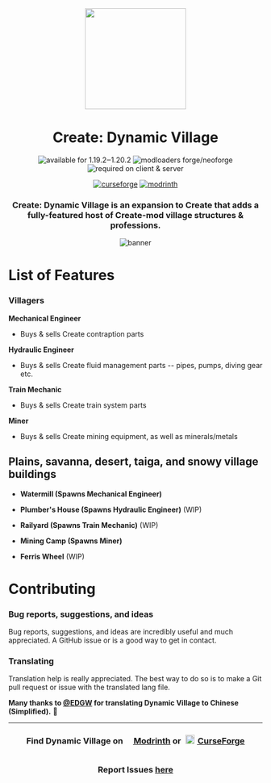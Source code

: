 
<div align="center">
<img src="https://github.com/sudolev/DynamicVillageMod/assets/61996958/6caf9942-5c2b-4d2e-b563-82b148a8fe9c" width=200>

  
  <h1>Create: Dynamic Village</h1>
   <img src="https://img.shields.io/badge/available%20for-1.19.2-992333" alt="available for 1.19.2‒1.20.2">
   <img src="https://img.shields.io/badge/modloaders-Forge%20%26%20NeoForge-992333" alt="modloaders forge/neoforge">
   <img alt="required on client & server" src="https://img.shields.io/badge/required%20on-client%20%26%20server-992333">


   <a href="https://curseforge.com/minecraft/mc-mods/dynamic-village"><img src="https://cf.way2muchnoise.eu/919759.svg" alt="curseforge"></a>
   <a href="https://modrinth.com/mod/dynamic-village"><img src="https://img.shields.io/modrinth/dt/YCPmkFAm?logo=modrinth&label=&suffix=%20&style=flat&color=242629&labelColor=5ca424&logoColor=1c1c1c" alt="modrinth"></a>

### Create: Dynamic Village is an expansion to Create that adds a fully-featured host of Create-mod village structures & professions.

![banner](https://github.com/sudolev/DynamicVillageMod/assets/61996958/40b915c2-4707-4376-a1c0-5ec6a5a55bcc)

</div>

# List of Features


### Villagers

**Mechanical Engineer**

- Buys & sells Create contraption parts

**Hydraulic Engineer**

- Buys & sells Create fluid management parts -- pipes, pumps, diving gear etc.

**Train Mechanic**

- Buys & sells Create train system parts

**Miner**

- Buys & sells Create mining equipment, as well as minerals/metals 

## Plains, savanna, desert, taiga, and snowy village buildings

- **Watermill (Spawns Mechanical Engineer)**

- **Plumber's House (Spawns Hydraulic Engineer)** (WIP)

- **Railyard (Spawns Train Mechanic)** (WIP)

- **Mining Camp (Spawns Miner)**

- **Ferris Wheel** (WIP)

# Contributing

### Bug reports, suggestions, and ideas

Bug reports, suggestions, and ideas are incredibly useful and much appreciated. A GitHub issue or is a good way to get in contact.

### Translating

Translation help is really appreciated. The best way to do so is to make a Git pull request or issue with the translated lang file.

**Many thanks to [@EDGW](https://github.com/EDGW) for translating Dynamic Village to Chinese (Simplified).** 🎉

---

<div align="center">
   
   <h3>Find Dynamic Village on <a href="https://modrinth.com/mod/dynamic-village"><span style="margin-top:6px"><img src="https://raw.githubusercontent.com/alexandsr/BellsAndWhistlesMod/main/.assets/modrinth.webp" width="16"></span> Modrinth</a> or <a href="https://curseforge.com/minecraft/mc-mods/dynamic-village"><span style="padding:5px"><img src="https://raw.githubusercontent.com/alexandsr/BellsAndWhistlesMod/9f44e0cb812b00da5d1c60eb691efb9f69761cb3/.assets/curseforge.svg" width="18"></span> CurseForge</a>
<br><br>
   
Report Issues <a href="https://github.com/alexandsr/DynamicVillageMod/issues">here</a></h3>
</div>
<!--https://github.com/alexandsr/BellsAndWhistlesMod/assets/61996958/154e2b0b-5df7-4e7e-83c2-0d08a36e535d-->

